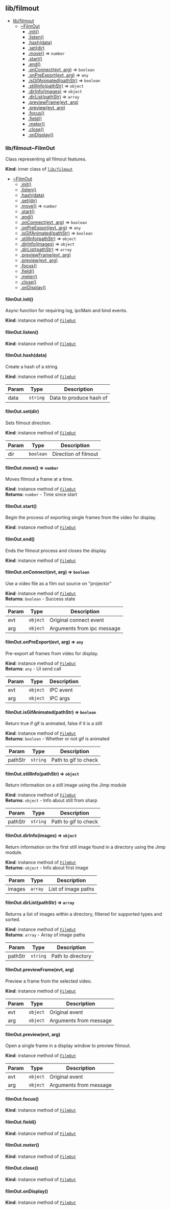 <a name="module_lib/filmout"></a>

## lib/filmout

* [lib/filmout](#module_lib/filmout)
    * [~FilmOut](#module_lib/filmout..FilmOut)
        * [.init()](#module_lib/filmout..FilmOut+init)
        * [.listen()](#module_lib/filmout..FilmOut+listen)
        * [.hash(data)](#module_lib/filmout..FilmOut+hash)
        * [.set(dir)](#module_lib/filmout..FilmOut+set)
        * [.move()](#module_lib/filmout..FilmOut+move) ⇒ <code>number</code>
        * [.start()](#module_lib/filmout..FilmOut+start)
        * [.end()](#module_lib/filmout..FilmOut+end)
        * [.onConnect(evt, arg)](#module_lib/filmout..FilmOut+onConnect) ⇒ <code>boolean</code>
        * [.onPreExport(evt, arg)](#module_lib/filmout..FilmOut+onPreExport) ⇒ <code>any</code>
        * [.isGifAnimated(pathStr)](#module_lib/filmout..FilmOut+isGifAnimated) ⇒ <code>boolean</code>
        * [.stillInfo(pathStr)](#module_lib/filmout..FilmOut+stillInfo) ⇒ <code>object</code>
        * [.dirInfo(images)](#module_lib/filmout..FilmOut+dirInfo) ⇒ <code>object</code>
        * [.dirList(pathStr)](#module_lib/filmout..FilmOut+dirList) ⇒ <code>array</code>
        * [.previewFrame(evt, arg)](#module_lib/filmout..FilmOut+previewFrame)
        * [.preview(evt, arg)](#module_lib/filmout..FilmOut+preview)
        * [.focus()](#module_lib/filmout..FilmOut+focus)
        * [.field()](#module_lib/filmout..FilmOut+field)
        * [.meter()](#module_lib/filmout..FilmOut+meter)
        * [.close()](#module_lib/filmout..FilmOut+close)
        * [.onDisplay()](#module_lib/filmout..FilmOut+onDisplay)

<a name="module_lib/filmout..FilmOut"></a>

### lib/filmout~FilmOut
Class representing all filmout features.

**Kind**: inner class of [<code>lib/filmout</code>](#module_lib/filmout)  

* [~FilmOut](#module_lib/filmout..FilmOut)
    * [.init()](#module_lib/filmout..FilmOut+init)
    * [.listen()](#module_lib/filmout..FilmOut+listen)
    * [.hash(data)](#module_lib/filmout..FilmOut+hash)
    * [.set(dir)](#module_lib/filmout..FilmOut+set)
    * [.move()](#module_lib/filmout..FilmOut+move) ⇒ <code>number</code>
    * [.start()](#module_lib/filmout..FilmOut+start)
    * [.end()](#module_lib/filmout..FilmOut+end)
    * [.onConnect(evt, arg)](#module_lib/filmout..FilmOut+onConnect) ⇒ <code>boolean</code>
    * [.onPreExport(evt, arg)](#module_lib/filmout..FilmOut+onPreExport) ⇒ <code>any</code>
    * [.isGifAnimated(pathStr)](#module_lib/filmout..FilmOut+isGifAnimated) ⇒ <code>boolean</code>
    * [.stillInfo(pathStr)](#module_lib/filmout..FilmOut+stillInfo) ⇒ <code>object</code>
    * [.dirInfo(images)](#module_lib/filmout..FilmOut+dirInfo) ⇒ <code>object</code>
    * [.dirList(pathStr)](#module_lib/filmout..FilmOut+dirList) ⇒ <code>array</code>
    * [.previewFrame(evt, arg)](#module_lib/filmout..FilmOut+previewFrame)
    * [.preview(evt, arg)](#module_lib/filmout..FilmOut+preview)
    * [.focus()](#module_lib/filmout..FilmOut+focus)
    * [.field()](#module_lib/filmout..FilmOut+field)
    * [.meter()](#module_lib/filmout..FilmOut+meter)
    * [.close()](#module_lib/filmout..FilmOut+close)
    * [.onDisplay()](#module_lib/filmout..FilmOut+onDisplay)

<a name="module_lib/filmout..FilmOut+init"></a>

#### filmOut.init()
Async function for requiring log, ipcMain and bind events.

**Kind**: instance method of [<code>FilmOut</code>](#module_lib/filmout..FilmOut)  
<a name="module_lib/filmout..FilmOut+listen"></a>

#### filmOut.listen()
**Kind**: instance method of [<code>FilmOut</code>](#module_lib/filmout..FilmOut)  
<a name="module_lib/filmout..FilmOut+hash"></a>

#### filmOut.hash(data)
Create a hash of a string.

**Kind**: instance method of [<code>FilmOut</code>](#module_lib/filmout..FilmOut)  

| Param | Type | Description |
| --- | --- | --- |
| data | <code>string</code> | Data to produce hash of |

<a name="module_lib/filmout..FilmOut+set"></a>

#### filmOut.set(dir)
Sets filmout direction.

**Kind**: instance method of [<code>FilmOut</code>](#module_lib/filmout..FilmOut)  

| Param | Type | Description |
| --- | --- | --- |
| dir | <code>boolean</code> | Direction of filmout |

<a name="module_lib/filmout..FilmOut+move"></a>

#### filmOut.move() ⇒ <code>number</code>
Moves filmout a frame at a time.

**Kind**: instance method of [<code>FilmOut</code>](#module_lib/filmout..FilmOut)  
**Returns**: <code>number</code> - Time since start  
<a name="module_lib/filmout..FilmOut+start"></a>

#### filmOut.start()
Begin the process of exporting single frames from the video for display.

**Kind**: instance method of [<code>FilmOut</code>](#module_lib/filmout..FilmOut)  
<a name="module_lib/filmout..FilmOut+end"></a>

#### filmOut.end()
Ends the filmout process and closes the display.

**Kind**: instance method of [<code>FilmOut</code>](#module_lib/filmout..FilmOut)  
<a name="module_lib/filmout..FilmOut+onConnect"></a>

#### filmOut.onConnect(evt, arg) ⇒ <code>boolean</code>
Use a video file as a film out source on "projector"

**Kind**: instance method of [<code>FilmOut</code>](#module_lib/filmout..FilmOut)  
**Returns**: <code>boolean</code> - Success state  

| Param | Type | Description |
| --- | --- | --- |
| evt | <code>object</code> | Original connect event |
| arg | <code>object</code> | Arguments from ipc message |

<a name="module_lib/filmout..FilmOut+onPreExport"></a>

#### filmOut.onPreExport(evt, arg) ⇒ <code>any</code>
Pre-export all frames from video for display.

**Kind**: instance method of [<code>FilmOut</code>](#module_lib/filmout..FilmOut)  
**Returns**: <code>any</code> - UI send call  

| Param | Type | Description |
| --- | --- | --- |
| evt | <code>object</code> | IPC event |
| arg | <code>object</code> | IPC args |

<a name="module_lib/filmout..FilmOut+isGifAnimated"></a>

#### filmOut.isGifAnimated(pathStr) ⇒ <code>boolean</code>
Return true if gif is animated, false if it is a still

**Kind**: instance method of [<code>FilmOut</code>](#module_lib/filmout..FilmOut)  
**Returns**: <code>boolean</code> - Whether or not gif is animated  

| Param | Type | Description |
| --- | --- | --- |
| pathStr | <code>string</code> | Path to gif to check |

<a name="module_lib/filmout..FilmOut+stillInfo"></a>

#### filmOut.stillInfo(pathStr) ⇒ <code>object</code>
Return information on a still image using the Jimp module

**Kind**: instance method of [<code>FilmOut</code>](#module_lib/filmout..FilmOut)  
**Returns**: <code>object</code> - Info about still from sharp  

| Param | Type | Description |
| --- | --- | --- |
| pathStr | <code>string</code> | Path to gif to check |

<a name="module_lib/filmout..FilmOut+dirInfo"></a>

#### filmOut.dirInfo(images) ⇒ <code>object</code>
Return information on the first still image found in a
directory using the Jimp module.

**Kind**: instance method of [<code>FilmOut</code>](#module_lib/filmout..FilmOut)  
**Returns**: <code>object</code> - Info about first image  

| Param | Type | Description |
| --- | --- | --- |
| images | <code>array</code> | List of image paths |

<a name="module_lib/filmout..FilmOut+dirList"></a>

#### filmOut.dirList(pathStr) ⇒ <code>array</code>
Returns a list of images within a directory, filtered
for supported types and sorted.

**Kind**: instance method of [<code>FilmOut</code>](#module_lib/filmout..FilmOut)  
**Returns**: <code>array</code> - Array of image paths  

| Param | Type | Description |
| --- | --- | --- |
| pathStr | <code>string</code> | Path to directory |

<a name="module_lib/filmout..FilmOut+previewFrame"></a>

#### filmOut.previewFrame(evt, arg)
Preview a frame from the selected video.

**Kind**: instance method of [<code>FilmOut</code>](#module_lib/filmout..FilmOut)  

| Param | Type | Description |
| --- | --- | --- |
| evt | <code>object</code> | Original event |
| arg | <code>object</code> | Arguments from message |

<a name="module_lib/filmout..FilmOut+preview"></a>

#### filmOut.preview(evt, arg)
Open a single frame in a display window to preview filmout.

**Kind**: instance method of [<code>FilmOut</code>](#module_lib/filmout..FilmOut)  

| Param | Type | Description |
| --- | --- | --- |
| evt | <code>object</code> | Original event |
| arg | <code>object</code> | Arguments from message |

<a name="module_lib/filmout..FilmOut+focus"></a>

#### filmOut.focus()
**Kind**: instance method of [<code>FilmOut</code>](#module_lib/filmout..FilmOut)  
<a name="module_lib/filmout..FilmOut+field"></a>

#### filmOut.field()
**Kind**: instance method of [<code>FilmOut</code>](#module_lib/filmout..FilmOut)  
<a name="module_lib/filmout..FilmOut+meter"></a>

#### filmOut.meter()
**Kind**: instance method of [<code>FilmOut</code>](#module_lib/filmout..FilmOut)  
<a name="module_lib/filmout..FilmOut+close"></a>

#### filmOut.close()
**Kind**: instance method of [<code>FilmOut</code>](#module_lib/filmout..FilmOut)  
<a name="module_lib/filmout..FilmOut+onDisplay"></a>

#### filmOut.onDisplay()
**Kind**: instance method of [<code>FilmOut</code>](#module_lib/filmout..FilmOut)  
